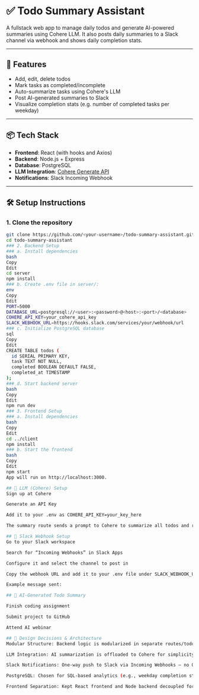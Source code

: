 # ✅ Todo Summary Assistant

A fullstack web app to manage daily todos and generate AI-powered summaries using Cohere LLM. It also posts daily summaries to a Slack channel via webhook and shows daily completion stats.

---

## 🚀 Features

- Add, edit, delete todos
- Mark tasks as completed/incomplete
- Auto-summarize tasks using Cohere's LLM
- Post AI-generated summaries to Slack
- Visualize completion stats (e.g. number of completed tasks per weekday)

---

## 📦 Tech Stack

- **Frontend**: React (with hooks and Axios)
- **Backend**: Node.js + Express
- **Database**: PostgreSQL
- **LLM Integration**: [Cohere Generate API](https://docs.cohere.com/docs/generate)
- **Notifications**: Slack Incoming Webhook

---

## 🛠️ Setup Instructions

### 1. Clone the repository
```bash
git clone https://github.com/<your-username>/todo-summary-assistant.git
cd todo-summary-assistant
### 2. Backend Setup
### a. Install dependencies
bash
Copy
Edit
cd server
npm install
### b. Create .env file in server/:
env
Copy
Edit
PORT=5000
DATABASE_URL=postgresql://<user>:<password>@<host>:<port>/<database>
COHERE_API_KEY=your_cohere_api_key
SLACK_WEBHOOK_URL=https://hooks.slack.com/services/your/webhook/url
### c. Initialize PostgreSQL database
sql
Copy
Edit
CREATE TABLE todos (
  id SERIAL PRIMARY KEY,
  task TEXT NOT NULL,
  completed BOOLEAN DEFAULT FALSE,
  completed_at TIMESTAMP
);
### d. Start backend server
bash
Copy
Edit
npm run dev
### 3. Frontend Setup
### a. Install dependencies
bash
Copy
Edit
cd ../client
npm install
### b. Start the frontend
bash
Copy
Edit
npm start
App will run on http://localhost:3000.

## 🤖 LLM (Cohere) Setup
Sign up at Cohere

Generate an API Key

Add it to your .env as COHERE_API_KEY=your_key_here

The summary route sends a prompt to Cohere to summarize all todos and returns the result. This is used in the UI and posted to Slack.

## 📣 Slack Webhook Setup
Go to your Slack workspace

Search for “Incoming Webhooks” in Slack Apps

Configure it and select the channel to post in

Copy the webhook URL and add it to your .env file under SLACK_WEBHOOK_URL

Example message sent:

## 📝 AI-Generated Todo Summary

Finish coding assignment

Submit project to GitHub

Attend AI webinar

## 🧠 Design Decisions & Architecture
Modular Structure: Backend logic is modularized in separate routes/todos.js and uses a shared DB pool.

LLM Integration: AI summarization is offloaded to Cohere for simplicity and fast prototyping.

Slack Notifications: One-way push to Slack via Incoming Webhooks – no OAuth needed.

PostgreSQL: Chosen for SQL-based analytics (e.g., weekday completion stats).

Frontend Separation: Kept React frontend and Node backend decoupled for flexibility in deployment.

